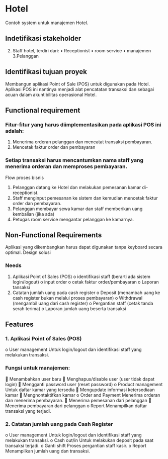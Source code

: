 # Hotel
Contoh system untuk manajemen Hotel.

## Indetifikasi stakeholder
2. Staff hotel, terdiri dari:
•	Receptionist
•	room service
•	manajemen
3.Pelanggan
## Identifikasi tujuan proyek
Membangun aplikasi Point of Sale (POS) untuk digunakan pada Hotel. Aplikasi POS ini nantinya menjadi alat pencatatan transaksi dan sebagai acuan dalam akuntibilitas operasional Hotel.
## Functional requirement
### Fitur-fitur yang harus diimplementasikan pada aplikasi POS ini adalah:
1.	Menerima orderan pelanggan dan mencatat transaksi pembayaran.
2.	Mencetak faktur order dan pembayaran
### Setiap transaksi harus mencantumkan nama staff yang menerima orderan dan memproses pembayaran.
Flow proses bisnis
1.	Pelanggan datang ke Hotel dan melakukan pemesanan kamar di-receptionist.
2.	Staff menginput pemesanan ke sistem dan kemudian mencetak faktur order dan pembayaran.
3.	Pelanggan membayar sewa kamar dan staff memberikan uang kembalian (jika ada)
4.	Petugas room service mengantar pelanggan ke kamarnya.
## Non-Functional Requirements
Aplikasi yang dikembangkan harus dapat digunakan tanpa keyboard secara optimal.
Design solusi
### Needs
1.	Aplikasi Point of Sales (POS)
o	identifikasi staff (berarti ada sistem login/logout)
o	input order
o	cetak faktur order/pembayaran
o	Laporan tansaksi
2.	Catatan jumlah uang pada cash register
o	Deposit (menambah uang ke cash register bukan melalui proses pembayaran)
o	Withdrawal (mengambil uang dari cash register)
o	Pergantian staff (cetak tanda serah terima)
o	Laporan jumlah uang beserta transaksi
## Features
### 1.	Aplikasi Point of Sales (POS)
o	User management
Untuk login/logout dan identifikasi staff yang melakukan transaksi.
### Fungsi untuk manajemen:
	Menambahkan user baru
	Menghapus/disable user (user tidak dapat login)
	Mengganti password user (reset password)
o	Product management
Untuk daftar kamar yang tersedia
	Mengupdate informasi ketersediaan kamar
	Mengnontaktifkan kamar
o	Order and Payment
Menerima orderan dan menerima pembayaran.
	Menerima pemesanan dari pelanggan
	Menerima pembayaran dari pelanggan
o	Report
Menampilkan daftar transaksi yang terjadi.
### 2.	Catatan jumlah uang pada Cash Register
o	User management
Untuk login/logout dan identifikasi staff yang melakukan transaksi.
o	Cash out/in
Untuk melakukan deposit pada saat transaksi terjadi.
o	Ganti shift
Proses pergantian staff kasir.
o	Report
Menampilkan jumlah uang dan transaksi. 


